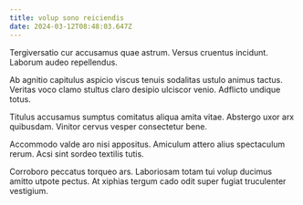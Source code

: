 ```yaml
---
title: volup sono reiciendis
date: 2024-03-12T08:48:03.647Z
---
```


Tergiversatio cur accusamus quae astrum. Versus cruentus incidunt. Laborum audeo repellendus.

Ab agnitio capitulus aspicio viscus tenuis sodalitas ustulo animus tactus. Veritas voco clamo stultus claro desipio ulciscor venio. Adflicto undique totus.

Titulus accusamus sumptus comitatus aliqua amita vitae. Abstergo uxor arx quibusdam. Vinitor cervus vesper consectetur bene.

Accommodo valde aro nisi appositus. Amiculum attero alius spectaculum rerum. Acsi sint sordeo textilis tutis.

Corroboro peccatus torqueo ars. Laboriosam totam tui volup ducimus amitto utpote pectus. At xiphias tergum cado odit super fugiat truculenter vestigium.
